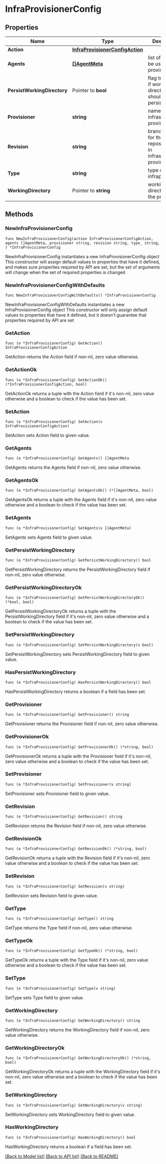 # InfraProvisionerConfig

## Properties

Name | Type | Description | Notes
------------ | ------------- | ------------- | -------------
**Action** | [**InfraProvisionerConfigAction**](InfraProvisionerConfigAction.md) |  | 
**Agents** | [**[]AgentMeta**](AgentMeta.md) | list of agents to be used for provisioning | 
**PersistWorkingDirectory** | Pointer to **bool** | flag to indicate if working directory should be persisted | [optional] 
**Provisioner** | **string** | name of the infrastructure provisioner | 
**Revision** | **string** | branch or tag for the git repository used in infrastructure provisioner | 
**Type** | **string** | type of infraprovisioner | 
**WorkingDirectory** | Pointer to **string** | working directory for the provisioner | [optional] 

## Methods

### NewInfraProvisionerConfig

`func NewInfraProvisionerConfig(action InfraProvisionerConfigAction, agents []AgentMeta, provisioner string, revision string, type_ string, ) *InfraProvisionerConfig`

NewInfraProvisionerConfig instantiates a new InfraProvisionerConfig object
This constructor will assign default values to properties that have it defined,
and makes sure properties required by API are set, but the set of arguments
will change when the set of required properties is changed

### NewInfraProvisionerConfigWithDefaults

`func NewInfraProvisionerConfigWithDefaults() *InfraProvisionerConfig`

NewInfraProvisionerConfigWithDefaults instantiates a new InfraProvisionerConfig object
This constructor will only assign default values to properties that have it defined,
but it doesn't guarantee that properties required by API are set

### GetAction

`func (o *InfraProvisionerConfig) GetAction() InfraProvisionerConfigAction`

GetAction returns the Action field if non-nil, zero value otherwise.

### GetActionOk

`func (o *InfraProvisionerConfig) GetActionOk() (*InfraProvisionerConfigAction, bool)`

GetActionOk returns a tuple with the Action field if it's non-nil, zero value otherwise
and a boolean to check if the value has been set.

### SetAction

`func (o *InfraProvisionerConfig) SetAction(v InfraProvisionerConfigAction)`

SetAction sets Action field to given value.


### GetAgents

`func (o *InfraProvisionerConfig) GetAgents() []AgentMeta`

GetAgents returns the Agents field if non-nil, zero value otherwise.

### GetAgentsOk

`func (o *InfraProvisionerConfig) GetAgentsOk() (*[]AgentMeta, bool)`

GetAgentsOk returns a tuple with the Agents field if it's non-nil, zero value otherwise
and a boolean to check if the value has been set.

### SetAgents

`func (o *InfraProvisionerConfig) SetAgents(v []AgentMeta)`

SetAgents sets Agents field to given value.


### GetPersistWorkingDirectory

`func (o *InfraProvisionerConfig) GetPersistWorkingDirectory() bool`

GetPersistWorkingDirectory returns the PersistWorkingDirectory field if non-nil, zero value otherwise.

### GetPersistWorkingDirectoryOk

`func (o *InfraProvisionerConfig) GetPersistWorkingDirectoryOk() (*bool, bool)`

GetPersistWorkingDirectoryOk returns a tuple with the PersistWorkingDirectory field if it's non-nil, zero value otherwise
and a boolean to check if the value has been set.

### SetPersistWorkingDirectory

`func (o *InfraProvisionerConfig) SetPersistWorkingDirectory(v bool)`

SetPersistWorkingDirectory sets PersistWorkingDirectory field to given value.

### HasPersistWorkingDirectory

`func (o *InfraProvisionerConfig) HasPersistWorkingDirectory() bool`

HasPersistWorkingDirectory returns a boolean if a field has been set.

### GetProvisioner

`func (o *InfraProvisionerConfig) GetProvisioner() string`

GetProvisioner returns the Provisioner field if non-nil, zero value otherwise.

### GetProvisionerOk

`func (o *InfraProvisionerConfig) GetProvisionerOk() (*string, bool)`

GetProvisionerOk returns a tuple with the Provisioner field if it's non-nil, zero value otherwise
and a boolean to check if the value has been set.

### SetProvisioner

`func (o *InfraProvisionerConfig) SetProvisioner(v string)`

SetProvisioner sets Provisioner field to given value.


### GetRevision

`func (o *InfraProvisionerConfig) GetRevision() string`

GetRevision returns the Revision field if non-nil, zero value otherwise.

### GetRevisionOk

`func (o *InfraProvisionerConfig) GetRevisionOk() (*string, bool)`

GetRevisionOk returns a tuple with the Revision field if it's non-nil, zero value otherwise
and a boolean to check if the value has been set.

### SetRevision

`func (o *InfraProvisionerConfig) SetRevision(v string)`

SetRevision sets Revision field to given value.


### GetType

`func (o *InfraProvisionerConfig) GetType() string`

GetType returns the Type field if non-nil, zero value otherwise.

### GetTypeOk

`func (o *InfraProvisionerConfig) GetTypeOk() (*string, bool)`

GetTypeOk returns a tuple with the Type field if it's non-nil, zero value otherwise
and a boolean to check if the value has been set.

### SetType

`func (o *InfraProvisionerConfig) SetType(v string)`

SetType sets Type field to given value.


### GetWorkingDirectory

`func (o *InfraProvisionerConfig) GetWorkingDirectory() string`

GetWorkingDirectory returns the WorkingDirectory field if non-nil, zero value otherwise.

### GetWorkingDirectoryOk

`func (o *InfraProvisionerConfig) GetWorkingDirectoryOk() (*string, bool)`

GetWorkingDirectoryOk returns a tuple with the WorkingDirectory field if it's non-nil, zero value otherwise
and a boolean to check if the value has been set.

### SetWorkingDirectory

`func (o *InfraProvisionerConfig) SetWorkingDirectory(v string)`

SetWorkingDirectory sets WorkingDirectory field to given value.

### HasWorkingDirectory

`func (o *InfraProvisionerConfig) HasWorkingDirectory() bool`

HasWorkingDirectory returns a boolean if a field has been set.


[[Back to Model list]](../README.md#documentation-for-models) [[Back to API list]](../README.md#documentation-for-api-endpoints) [[Back to README]](../README.md)



